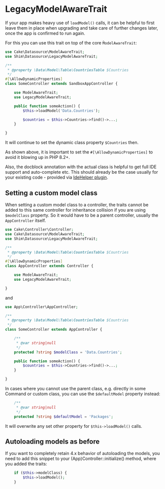 # LegacyModelAwareTrait

If your app makes heavy use of `loadModel()` calls, it can be helpful to first
leave them in place when upgrading and take care of further changes later, once the app
is confirmed to run again.

For this you can use this trait on top of the core `M̀odelAwareTrait`:
```php
use Cake\Datasource\ModelAwareTrait;
use Shim\Datasource\LegacyModelAwareTrait;

/**
 * @property \Data\Model\Table\CountriesTable $Countries
 */
#[\AllowDynamicProperties]
class SomeController extends SandboxAppController {

    use ModelAwareTrait;
    use LegacyModelAwareTrait;

	public function someAction() {
		$this->loadModel('Data.Countries');

        $countries = $this->Countries->find()->...;
    }

}
```
It will continue to set the dynamic class property `$Countries` then.

As shown above, it is important to set the `#[\AllowDynamicProperties]` to avoid it blowing up in PHP 8.2+.

Also, the docblock annotation with the actual class is helpful to get full IDE support and auto-complete etc.
This should already be the case usually for your existing code - provided via [IdeHelper plugin](https://github.com/dereuromark/cakephp-ide-helper).

## Setting a custom model class

When setting a custom model class to a controller, the traits cannot be added to this same
controller for inheritance collision if you are using `$modelClass` property.
So it would have to be a parent controller, usually the `AppController` itself.

```php
use Cake\Controller\Controller;
use Cake\Datasource\ModelAwareTrait;
use Shim\Datasource\LegacyModelAwareTrait;

/**
 * @property \Data\Model\Table\CountriesTable $Countries
 */
#[\AllowDynamicProperties]
class AppController extends Controller {

    use ModelAwareTrait;
    use LegacyModelAwareTrait;

}
```
and
```php
use App\Controller\AppController;

/**
 * @property \Data\Model\Table\CountriesTable $Countries
 */
class SomeController extends AppController {

    /**
     * @var string|null
     */
    protected ?string $modelClass = 'Data.Countries';

	public function someAction() {
        $countries = $this->Countries->find()->...;
    }

}
```

In cases where you cannot use the parent class, e.g. directly in some Command or custom class, you can use the
`$defaultModel` property instead:
```php
    /**
     * @var string|null
     */
    protected ?string $defaultModel = 'Packages';
```
It will overwrite any set other property for `$this->loadModel()` calls.

## Autoloading models as before
If you want to completely retain 4.x behavior of autoloading the models, you need to add this snippet
to your (App)Controller::initialize() method, where you added the traits:
```php
    if ($this->modelClass) {
        $this->loadModel();
    }
```
